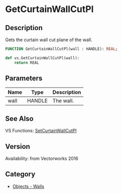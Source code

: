 # GetCurtainWallCutPl

## Description
Gets the curtain wall cut plane of the wall.

```pascal
FUNCTION GetCurtainWallCutPl(wall : HANDLE): REAL;
```

```python
def vs.GetCurtainWallCutPl(wall):
    return REAL
```

## Parameters
|Name|Type|Description|
|---|---|---|
|wall|HANDLE|The wall.|

## See Also
VS Functions:
[SetCurtainWallCutPl](SetCurtainWallCutPl.md)

## Version
Availability: from Vectorworks 2016

## Category
* [Objects - Walls](../Categories/Objects%20-%20Walls.md)
